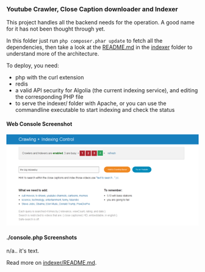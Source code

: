 ### Youtube Crawler, Close Caption downloader and Indexer

This project handles all the backend needs for the operation. A good name for it has not been
thought through yet.

In this folder just run `php composer.phar update` to fetch all the dependencies,
then take a look at the [README.md](indexer/README.md) in the [indexer](indexer/)
folder to understand more of the architecture.

To deploy, you need:
 * php with the curl extension
 * redis
 * a valid API security for Algolia (the current indexing service), and editing the corresponding PHP file
 * to serve the indexer/ folder with Apache, or you can use the commandline executable to start indexing and check the status

#### Web Console Screenshot
![Web Console Screenshot](web-screenshot.png?raw=true "Optional Title")

#### ./console.php Screenshots
n/a.. it's text.

Read more on [indexer/README.md](indexer/README.md).


